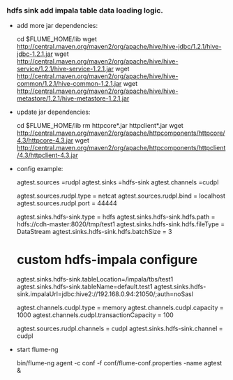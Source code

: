 ### hdfs sink add impala table data loading logic.

- add more jar dependencies:
	
	cd $FLUME_HOME/lib
	wget http://central.maven.org/maven2/org/apache/hive/hive-jdbc/1.2.1/hive-jdbc-1.2.1.jar
	wget http://central.maven.org/maven2/org/apache/hive/hive-service/1.2.1/hive-service-1.2.1.jar
	wget http://central.maven.org/maven2/org/apache/hive/hive-common/1.2.1/hive-common-1.2.1.jar
	wget http://central.maven.org/maven2/org/apache/hive/hive-metastore/1.2.1/hive-metastore-1.2.1.jar

- update jar dependencies:

	cd $FLUME_HOME/lib
	rm httpcore*.jar httpclient*.jar
	wget http://central.maven.org/maven2/org/apache/httpcomponents/httpcore/4.3/httpcore-4.3.jar
	wget http://central.maven.org/maven2/org/apache/httpcomponents/httpclient/4.3/httpclient-4.3.jar

- config example:

	agtest.sources =rudpl
	agtest.sinks =hdfs-sink
	agtest.channels =cudpl

	agtest.sources.rudpl.type = netcat
	agtest.sources.rudpl.bind = localhost
	agtest.sources.rudpl.port = 44444

	agtest.sinks.hdfs-sink.type = hdfs
	agtest.sinks.hdfs-sink.hdfs.path = hdfs://cdh-master:8020/tmp/test1
	agtest.sinks.hdfs-sink.hdfs.fileType = DataStream
	agtest.sinks.hdfs-sink.hdfs.batchSize = 3
	# custom hdfs-impala configure
	agtest.sinks.hdfs-sink.tableLocation=/impala/tbs/test1
	agtest.sinks.hdfs-sink.tableName=default.test1
	agtest.sinks.hdfs-sink.impalaUrl=jdbc:hive2://192.168.0.94:21050/;auth=noSasl


	agtest.channels.cudpl.type = memory
	agtest.channels.cudpl.capacity = 1000
	agtest.channels.cudpl.transactionCapacity = 100

	agtest.sources.rudpl.channels = cudpl
	agtest.sinks.hdfs-sink.channel = cudpl

- start flume-ng

	bin/flume-ng agent -c conf -f conf/flume-conf.properties -name agtest &


    
